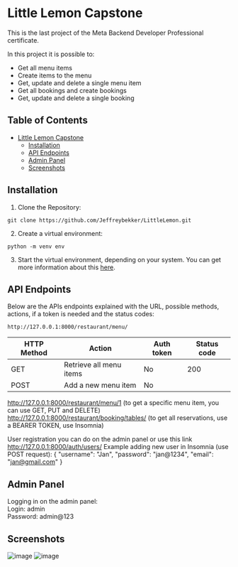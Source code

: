 # Little Lemon Capstone

<p>This is the last project of the Meta Backend Developer Professional certificate.</p>
<p>In this project it is possible to:</p>

* Get all menu items
* Create items to the menu
* Get, update and delete a single menu item
* Get all bookings and create bookings
* Get, update and delete a single booking

## Table of Contents
* [Little Lemon Capstone](#little-lemon-capstone)
  * [Installation](#installation)
  * [API Endpoints](#api-endpoints)
  * [Admin Panel](#admin-panel)
  * [Screenshots](#screenshots)

## Installation
1. Clone the Repository:
```
git clone https://github.com/Jeffreybekker/LittleLemon.git
```
2. Create a virtual environment:
```
python -m venv env
```
3. Start the virtual environment, depending on your system. You can get more information about this <a href="https://docs.python.org/3/tutorial/venv.html">here</a>.

## API Endpoints
<p>Below are the APIs endpoints explained with the URL, possible methods, actions, if a token is needed and the status codes:</p>

```
http://127.0.0.1:8000/restaurant/menu/
```
<table>
	<thead>
		<tr>
			<th>HTTP Method</th>
			<th>Action</th>
			<th>Auth token</th>
			<th>Status code</th>
		</tr>
	</thead>
	<tbody>
		<tr>
			<td>GET</td>
			<td>Retrieve all menu items</td>
			<td>No</td>
			<td>200</td>
		</tr>
		<tr>
			<td>POST</td>
			<td>Add a new menu item</td>
			<td>No</td>
			<td></td>
		</tr>
	</tbody>
</table>

http://127.0.0.1:8000/restaurant/menu/1    (to get a specific menu item, you can use GET, PUT and DELETE)
http://127.0.0.1:8000/restaurant/booking/tables/ (to get all reservations, use a BEARER TOKEN, use Insomnia)

User registration you can do on the admin panel or use this link http://127.0.0.1:8000/auth/users/
Example adding new user in Insomnia (use POST request):
{
	"username": "Jan",
	"password": "jan@1234",
	"email": "jan@gmail.com"
	}
## Admin Panel
<p>Logging in on the admin panel: <br> 
Login: admin <br> 
Password: admin@123</p>

## Screenshots
![image](https://github.com/user-attachments/assets/62a6deaa-0af9-4a08-93b4-3154d8a30734)
![image](https://github.com/user-attachments/assets/cb8c4eb9-6e20-4c67-a932-855050e78a9f)

